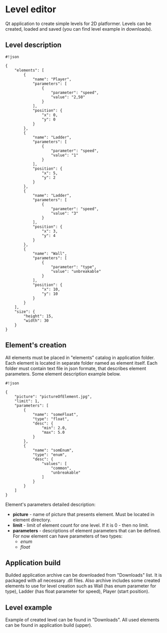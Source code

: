 # Level editor #

Qt application to create simple levels for 2D platformer. Levels can be created, loaded and saved (you can find level example in downloads).

## Level description ##

```
#!json

{
    "elements": [
        {
            "name": "Player",
            "parameters": [
                {
                    "parameter": "speed",
                    "value": "2,50"
                }
            ],
            "position": {
                "x": 0,
                "y": 0
            }
        },
        {
            "name": "Ladder",
            "parameters": [
                {
                    "parameter": "speed",
                    "value": "1"
                }
            ],
            "position": {
                "x": 5,
                "y": 2
            }
        },
        {
            "name": "Ladder",
            "parameters": [
                {
                    "parameter": "speed",
                    "value": "3"
                }
            ],
            "position": {
                "x": 3,
                "y": 4
            }
        },
        {
            "name": "Wall",
            "parameters": [
                {
                    "parameter": "type",
                    "value": "unbreakable"
                }
            ],
            "position": {
                "x": 10,
                "y": 10
            }
        }
    ],
    "size": {
        "height": 15,
        "width": 30
    }
}
```


## Element's creation ##
All elements must be placed in "elements" catalog in application folder. Each element is located in separate folder named as element itself. Each folder must contain text file in json formate, that describes element parameters. Some element description example below.


```
#!json

{
	"picture": "pictureOfElement.jpg",
	"limit": 1,
	"parameters": [
		{
			"name": "someFloat",
			"type": "float",
			"desc": {
				"min": 2.0,
				"max": 5.0
			}
		},
		{
			"name": "somEnum",
			"type": "enum",
			"desc": {
				"values": [
					"common",
					"unbreakable"
				]
			}
		}
	]
}
```
Element's parameters detailed description:

* **picture** - name of picture that presents element. Must be located in element directory.
* **limit** -  limit of element count for one level. If it is 0 - then no limit.
* **parameters** - descriptions of element parameters that can be defined. For now element can have parameters of two types:
    * *enum*
    * *float*

## Application build ##
Builded application archive can be downloaded from "Downloads" list. It is packaged with all necessary .dll files. Also archive includes some created elements to use for level creation such as Wall (has enum parameter for type), Ladder (has float parameter for speed), Player (start position).

## Level example ##
Example of created level can be found in "Downloads". All used elements can be found in application build (upper).